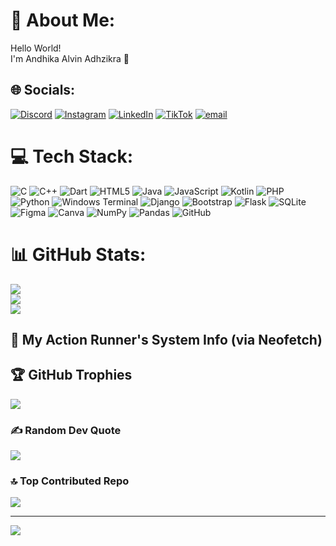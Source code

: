 # 💫 About Me:
Hello World!<br>I'm Andhika Alvin Adhzikra 🙌


## 🌐 Socials:
[![Discord](https://img.shields.io/badge/Discord-%237289DA.svg?logo=discord&logoColor=white)](https://discord.gg/andhikaalvn) [![Instagram](https://img.shields.io/badge/Instagram-%23E4405F.svg?logo=Instagram&logoColor=white)](https://instagram.com/andhikaalvn) [![LinkedIn](https://img.shields.io/badge/LinkedIn-%230077B5.svg?logo=linkedin&logoColor=white)](https://linkedin.com/in/andhikaalvn) [![TikTok](https://img.shields.io/badge/TikTok-%23000000.svg?logo=TikTok&logoColor=white)](https://tiktok.com/@andh1kaaa) [![email](https://img.shields.io/badge/Email-D14836?logo=gmail&logoColor=white)](mailto:andhi618@gmail.com) 

# 💻 Tech Stack:
![C](https://img.shields.io/badge/c-%2300599C.svg?style=for-the-badge&logo=c&logoColor=white) ![C++](https://img.shields.io/badge/c++-%2300599C.svg?style=for-the-badge&logo=c%2B%2B&logoColor=white) ![Dart](https://img.shields.io/badge/dart-%230175C2.svg?style=for-the-badge&logo=dart&logoColor=white) ![HTML5](https://img.shields.io/badge/html5-%23E34F26.svg?style=for-the-badge&logo=html5&logoColor=white) ![Java](https://img.shields.io/badge/java-%23ED8B00.svg?style=for-the-badge&logo=openjdk&logoColor=white) ![JavaScript](https://img.shields.io/badge/javascript-%23323330.svg?style=for-the-badge&logo=javascript&logoColor=%23F7DF1E) ![Kotlin](https://img.shields.io/badge/kotlin-%237F52FF.svg?style=for-the-badge&logo=kotlin&logoColor=white) ![PHP](https://img.shields.io/badge/php-%23777BB4.svg?style=for-the-badge&logo=php&logoColor=white) ![Python](https://img.shields.io/badge/python-3670A0?style=for-the-badge&logo=python&logoColor=ffdd54) ![Windows Terminal](https://img.shields.io/badge/Windows%20Terminal-%234D4D4D.svg?style=for-the-badge&logo=windows-terminal&logoColor=white) ![Django](https://img.shields.io/badge/django-%23092E20.svg?style=for-the-badge&logo=django&logoColor=white) ![Bootstrap](https://img.shields.io/badge/bootstrap-%238511FA.svg?style=for-the-badge&logo=bootstrap&logoColor=white) ![Flask](https://img.shields.io/badge/flask-%23000.svg?style=for-the-badge&logo=flask&logoColor=white) ![SQLite](https://img.shields.io/badge/sqlite-%2307405e.svg?style=for-the-badge&logo=sqlite&logoColor=white) ![Figma](https://img.shields.io/badge/figma-%23F24E1E.svg?style=for-the-badge&logo=figma&logoColor=white) ![Canva](https://img.shields.io/badge/Canva-%2300C4CC.svg?style=for-the-badge&logo=Canva&logoColor=white) ![NumPy](https://img.shields.io/badge/numpy-%23013243.svg?style=for-the-badge&logo=numpy&logoColor=white) ![Pandas](https://img.shields.io/badge/pandas-%23150458.svg?style=for-the-badge&logo=pandas&logoColor=white) ![GitHub](https://img.shields.io/badge/github-%23121011.svg?style=for-the-badge&logo=github&logoColor=white)
# 📊 GitHub Stats:
![](https://github-readme-stats.vercel.app/api?username=ndikkkk&theme=onedark&hide_border=true&include_all_commits=true&count_private=true)<br/>
![](https://nirzak-streak-stats.vercel.app/?user=ndikkkk&theme=onedark&hide_border=true)<br/>
![](https://github-readme-stats.vercel.app/api/top-langs/?username=ndikkkk&theme=onedark&hide_border=true&include_all_commits=true&count_private=true&layout=compact)

## 🐧 My Action Runner's System Info (via Neofetch)
<!-- START_SECTION:neofetch -->
<!-- Konten di sini akan digantikan oleh GitHub Action -->
<!-- END_SECTION:neofetch -->

## 🏆 GitHub Trophies
![](https://github-profile-trophy.vercel.app/?username=ndikkkk&theme=onedark&no-frame=false&no-bg=true&margin-w=4)

### ✍️ Random Dev Quote
![](https://quotes-github-readme.vercel.app/api?type=horizontal&theme=gruvbox)

### 🔝 Top Contributed Repo
![](https://github-contributor-stats.vercel.app/api?username=ndikkkk&limit=5&theme=onedark&combine_all_yearly_contributions=true)

---
[![](https://visitcount.itsvg.in/api?id=ndikkkk&icon=0&color=1)](https://visitcount.itsvg.in)

<!-- Proudly created with GPRM ( https://gprm.itsvg.in ) -->
